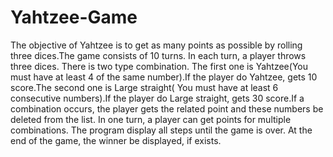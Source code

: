 # Yahtzee-Game
The objective of Yahtzee is to get as many points as possible by rolling three dices.The game consists of 10 turns. In each turn, a player throws three dices. There is two type combination. The first one is Yahtzee(You must have at least 4 of the same number).If the player do Yahtzee, gets 10 score.The second one is Large straight( You must have at least 6 consecutive numbers).If the player do Large straight, gets 30 score.If a combination occurs, the player gets the related point and these numbers  be deleted from the list.
In one turn, a player can get points for multiple combinations.
The program display all steps until the game is over.
At the end of the game, the winner be displayed, if exists.
